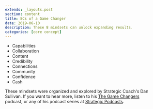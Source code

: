 ```yaml
---
extends: _layouts.post
section: content
title: 8Cs of a Game Changer
date: 2019-06-10
description: These 8 mindsets can unlock expanding results.
categories: [core concept]
---
```


- Capabilities
- Collaboration
- Content
- Credibility
- Connections
- Community
- Confidence
- Cash

These mindsets were organized and explored by Strategic Coach's Dan Sullivan. If you want to hear more, listen to his [The Game Changers](https://podcasts.apple.com/us/podcast/the-game-changers-podcast/id1356852684) podcast, or any of his podcast series at [Strategic Podcasts](https://strategicpodcasts.com/).
